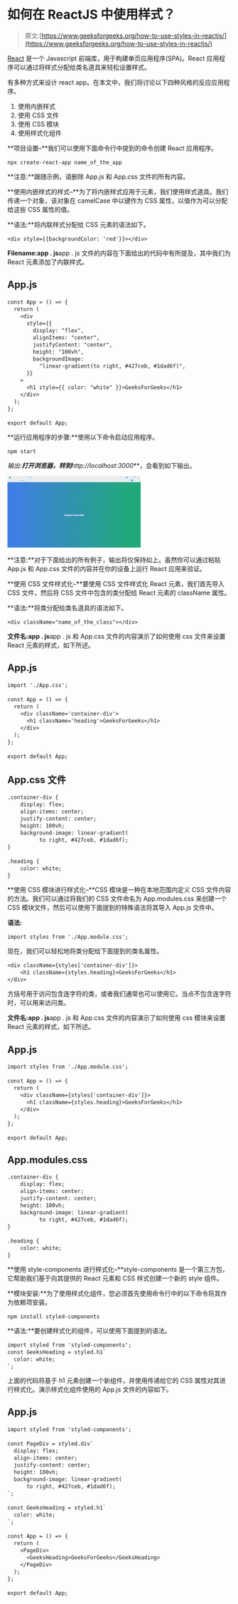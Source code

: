 # 如何在 ReactJS 中使用样式？

> 原文:[https://www.geeksforgeeks.org/how-to-use-styles-in-reactjs/](https://www.geeksforgeeks.org/how-to-use-styles-in-reactjs/)

[React](https://www.geeksforgeeks.org/react-js-introduction-working/) 是一个 Javascript 前端库，用于构建单页应用程序(SPA)。React 应用程序可以通过将样式分配给类名道具来轻松设置样式。

有多种方式来设计 react app。在本文中，我们将讨论以下四种风格的反应应用程序。

1.  使用内嵌样式
2.  使用 CSS 文件
3.  使用 CSS 模块
4.  使用样式化组件

**项目设置–**我们可以使用下面命令行中提到的命令创建 React 应用程序。

```
npx create-react-app name_of_the_app
```

**注意:**跟随示例，请删除 App.js 和 App.css 文件的所有内容。

**使用内嵌样式的样式–**为了将内嵌样式应用于元素，我们使用样式道具。我们传递一个对象，该对象在 camelCase 中以键作为 CSS 属性，以值作为可以分配给这些 CSS 属性的值。

**语法:**将内联样式分配给 CSS 元素的语法如下。

```
<div style={{backgroundColor: 'red'}}></div>
```

**Filename:app . js**app . js 文件的内容在下面给出的代码中有所提及，其中我们为 React 元素添加了内联样式。

## App.js

```
const App = () => {
  return (
    <div
      style={{
        display: "flex",
        alignItems: "center",
        justifyContent: "center",
        height: "100vh",
        backgroundImage: 
          "linear-gradient(to right, #427ceb, #1dad6f)",
      }}
    >
      <h1 style={{ color: "white" }}>GeeksForGeeks</h1>
    </div>
  );
};

export default App;
```

**运行应用程序的步骤:**使用以下命令启动应用程序。

```
npm start
```

**输出:**打开浏览器，转到***http://localhost:3000***，会看到如下输出。

![](img/10e8b05afdeb7ce65b55ed6f96d19d84.png)

**注意:**对于下面给出的所有例子，输出将仅保持如上。虽然你可以通过粘贴 App.js 和 App.css 文件的内容并在你的设备上运行 React 应用来验证。

**使用 CSS 文件样式化–**要使用 CSS 文件样式化 React 元素，我们首先导入 CSS 文件，然后将 CSS 文件中包含的类分配给 React 元素的 className 属性。

**语法:**将类分配给类名道具的语法如下。

```
<div className="name_of_the_class"></div>
```

**文件名:app . js**app . js 和 App.css 文件的内容演示了如何使用 css 文件来设置 React 元素的样式，如下所述。

## App.js

```
import './App.css';

const App = () => {
  return (
    <div className='container-div'>
      <h1 className='heading'>GeeksForGeeks</h1>
    </div>
  );
};

export default App;
```

## App.css 文件

```
.container-div {
    display: flex;
    align-items: center;
    justify-content: center;
    height: 100vh;
    background-image: linear-gradient(
          to right, #427ceb, #1dad6f);
}

.heading {
    color: white;
}
```

**使用 CSS 模块进行样式化–**CSS 模块是一种在本地范围内定义 CSS 文件内容的方法。我们可以通过将我们的 CSS 文件命名为 App.modules.css 来创建一个 CSS 模块文件，然后可以使用下面提到的特殊语法将其导入 App.js 文件中。

**语法:**

```
import styles from './App.module.css';
```

现在，我们可以轻松地将类分配给下面提到的类名属性。

```
<div className={styles['container-div']}> 
    <h1 className={styles.heading}>GeeksForGeeks</h1>
</div>
```

方括号用于访问包含连字符的类，或者我们通常也可以使用它。当点不包含连字符时，可以用来访问类。

**文件名:app . js**app . js 和 App.css 文件的内容演示了如何使用 css 模块来设置 React 元素的样式，如下所述。

## App.js

```
import styles from './App.module.css';

const App = () => {
  return (
    <div className={styles['container-div']}>
      <h1 className={styles.heading}>GeeksForGeeks</h1> 
    </div>
  );
};

export default App;
```

## App.modules.css

```
.container-div {
    display: flex;
    align-items: center;
    justify-content: center;
    height: 100vh;
    background-image: linear-gradient(
          to right, #427ceb, #1dad6f);
}

.heading {
    color: white;
}
```

**使用 style-components 进行样式化–**style-components 是一个第三方包，它帮助我们基于向其提供的 React 元素和 CSS 样式创建一个新的 style 组件。

**模块安装:**为了使用样式化组件，您必须首先使用命令行中的以下命令将其作为依赖项安装。

```
npm install styled-components
```

**语法:**要创建样式化的组件，可以使用下面提到的语法。

```
import styled from 'styled-components';
const GeeksHeading = styled.h1`
  color: white;
`;
```

上面的代码将基于 h1 元素创建一个新组件，并使用传递给它的 CSS 属性对其进行样式化。演示样式化组件使用的 App.js 文件的内容如下。

## App.js

```
import styled from 'styled-components';

const PageDiv = styled.div`
  display: flex;
  align-items: center;
  justify-content: center;
  height: 100vh;
  background-image: linear-gradient(
      to right, #427ceb, #1dad6f);
`;

const GeeksHeading = styled.h1`
  color: white;
`;

const App = () => {
  return (
    <PageDiv>
      <GeeksHeading>GeeksForGeeks</GeeksHeading>
    </PageDiv>
  );
};

export default App;
```